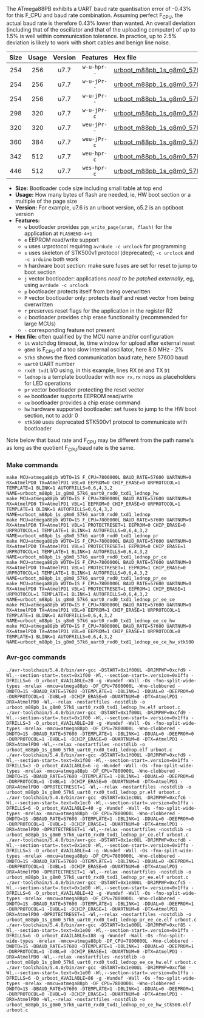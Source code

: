 The ATmega88PB exhibits a UART baud rate quantisation error of -0.43% for this F_CPU and baud rate combination. Assuming perfect F<sub>CPU</sub>, the actual baud rate is therefore 0.43% lower than wanted. An overall deviation (including that of the oscillator and that of the uploading computer) of up to 1.5% is well within communication tolerance. In practice, up to 2.5% deviation is likely to work with short cables and benign line noise.

|Size|Usage|Version|Features|Hex file|
|:-:|:-:|:-:|:-:|:--|
|254|256|u7.7|`w-u-hpr--`|[urboot_m88pb_1s_g8m0_57k6_uart0_rxd0_txd1_lednop_hw.hex](https://raw.githubusercontent.com/stefanrueger/urboot.hex/main/mcus/atmega88pb/watchdog_1_s/internal_oscillator_g-2.50%25/%2B8m000000_hz/%2B%2B57k6_baud/uart0_rxd0_txd1/lednop/urboot_m88pb_1s_g8m0_57k6_uart0_rxd0_txd1_lednop_hw.hex)|
|254|256|u7.7|`w-u-jPr--`|[urboot_m88pb_1s_g8m0_57k6_uart0_rxd0_txd1_lednop.hex](https://raw.githubusercontent.com/stefanrueger/urboot.hex/main/mcus/atmega88pb/watchdog_1_s/internal_oscillator_g-2.50%25/%2B8m000000_hz/%2B%2B57k6_baud/uart0_rxd0_txd1/lednop/urboot_m88pb_1s_g8m0_57k6_uart0_rxd0_txd1_lednop.hex)|
|254|256|u7.7|`w-u-jPr--`|[urboot_m88pb_1s_g8m0_57k6_uart0_rxd0_txd1_lednop_pr.hex](https://raw.githubusercontent.com/stefanrueger/urboot.hex/main/mcus/atmega88pb/watchdog_1_s/internal_oscillator_g-2.50%25/%2B8m000000_hz/%2B%2B57k6_baud/uart0_rxd0_txd1/lednop/urboot_m88pb_1s_g8m0_57k6_uart0_rxd0_txd1_lednop_pr.hex)|
|298|320|u7.7|`w-u-jPr-c`|[urboot_m88pb_1s_g8m0_57k6_uart0_rxd0_txd1_lednop_pr_ce.hex](https://raw.githubusercontent.com/stefanrueger/urboot.hex/main/mcus/atmega88pb/watchdog_1_s/internal_oscillator_g-2.50%25/%2B8m000000_hz/%2B%2B57k6_baud/uart0_rxd0_txd1/lednop/urboot_m88pb_1s_g8m0_57k6_uart0_rxd0_txd1_lednop_pr_ce.hex)|
|320|320|u7.7|`weu-jPr--`|[urboot_m88pb_1s_g8m0_57k6_uart0_rxd0_txd1_lednop_pr_ee.hex](https://raw.githubusercontent.com/stefanrueger/urboot.hex/main/mcus/atmega88pb/watchdog_1_s/internal_oscillator_g-2.50%25/%2B8m000000_hz/%2B%2B57k6_baud/uart0_rxd0_txd1/lednop/urboot_m88pb_1s_g8m0_57k6_uart0_rxd0_txd1_lednop_pr_ee.hex)|
|360|384|u7.7|`weu-jPr-c`|[urboot_m88pb_1s_g8m0_57k6_uart0_rxd0_txd1_lednop_pr_ee_ce.hex](https://raw.githubusercontent.com/stefanrueger/urboot.hex/main/mcus/atmega88pb/watchdog_1_s/internal_oscillator_g-2.50%25/%2B8m000000_hz/%2B%2B57k6_baud/uart0_rxd0_txd1/lednop/urboot_m88pb_1s_g8m0_57k6_uart0_rxd0_txd1_lednop_pr_ee_ce.hex)|
|342|512|u7.7|`weu-hpr-c`|[urboot_m88pb_1s_g8m0_57k6_uart0_rxd0_txd1_lednop_ee_ce_hw.hex](https://raw.githubusercontent.com/stefanrueger/urboot.hex/main/mcus/atmega88pb/watchdog_1_s/internal_oscillator_g-2.50%25/%2B8m000000_hz/%2B%2B57k6_baud/uart0_rxd0_txd1/lednop/urboot_m88pb_1s_g8m0_57k6_uart0_rxd0_txd1_lednop_ee_ce_hw.hex)|
|446|512|u7.7|`wes-hpr-c`|[urboot_m88pb_1s_g8m0_57k6_uart0_rxd0_txd1_lednop_ee_ce_hw_stk500.hex](https://raw.githubusercontent.com/stefanrueger/urboot.hex/main/mcus/atmega88pb/watchdog_1_s/internal_oscillator_g-2.50%25/%2B8m000000_hz/%2B%2B57k6_baud/uart0_rxd0_txd1/lednop/urboot_m88pb_1s_g8m0_57k6_uart0_rxd0_txd1_lednop_ee_ce_hw_stk500.hex)|

- **Size:** Bootloader code size including small table at top end
- **Usage:** How many bytes of flash are needed, ie, HW boot section or a multiple of the page size
- **Version:** For example, u7.6 is an urboot version, o5.2 is an optiboot version
- **Features:**
  + `w` bootloader provides `pgm_write_page(sram, flash)` for the application at `FLASHEND-4+1`
  + `e` EEPROM read/write support
  + `u` uses urprotocol requiring `avrdude -c urclock` for programming
  + `s` uses skeleton of STK500v1 protocol (deprecated); `-c urclock` and `-c arduino` both work
  + `h` hardware boot section: make sure fuses are set for reset to jump to boot section
  + `j` vector bootloader: applications *need to be patched externally*, eg, using `avrdude -c urclock`
  + `p` bootloader protects itself from being overwritten
  + `P` vector bootloader only: protects itself and reset vector from being overwritten
  + `r` preserves reset flags for the application in the register R2
  + `c` bootloader provides chip erase functionality (recommended for large MCUs)
  + `-` corresponding feature not present
- **Hex file:** often qualified by the MCU name and/or configuration
  + `1s` watchdog timeout, ie, time window for upload after external reset
  + `g8m0` is F<sub>CPU</sub> of a too slow internal oscillator, here 8.0 MHz - 2%
  + `57k6` shows the fixed communication baud rate, here 57600 baud
  + `uart0` UART number
  + `rxd0 txd1` I/O using, in this example, lines RX `D0` and TX `D1`
  + `lednop` is a template bootloader with `mov rx,rx` nops as placeholders for LED operations
  + `pr` vector bootloader protecting the reset vector
  + `ee` bootloader supports EEPROM read/write
  + `ce` bootloader provides a chip erase command
  + `hw` hardware supported bootloader: set fuses to jump to the HW boot section, not to addr 0
  + `stk500` uses deprecated STK500v1 protocol to communicate with bootloader


Note below that baud rate and F<sub>CPU</sub> may be different from the path name's as long as the quotient F<sub>CPU</sub>/baud rate is the same.

### Make commands
```
make MCU=atmega88pb WDTO=1S F_CPU=7800000L BAUD_RATE=57600 UARTNUM=0 RX=AtmelPD0 TX=AtmelPD1 VBL=0 EEPROM=0 CHIP_ERASE=0 URPROTOCOL=1 TEMPLATE=1 BLINK=1 AUTOFRILLS=0,6,4,3,2 NAME=urboot_m88pb_1s_g8m0_57k6_uart0_rxd0_txd1_lednop_hw
make MCU=atmega88pb WDTO=1S F_CPU=7800000L BAUD_RATE=57600 UARTNUM=0 RX=AtmelPD0 TX=AtmelPD1 VBL=1 EEPROM=0 CHIP_ERASE=0 URPROTOCOL=1 TEMPLATE=1 BLINK=1 AUTOFRILLS=0,6,4,3,2 NAME=urboot_m88pb_1s_g8m0_57k6_uart0_rxd0_txd1_lednop
make MCU=atmega88pb WDTO=1S F_CPU=7800000L BAUD_RATE=57600 UARTNUM=0 RX=AtmelPD0 TX=AtmelPD1 VBL=1 PROTECTRESET=1 EEPROM=0 CHIP_ERASE=0 URPROTOCOL=1 TEMPLATE=1 BLINK=1 AUTOFRILLS=0,6,4,3,2 NAME=urboot_m88pb_1s_g8m0_57k6_uart0_rxd0_txd1_lednop_pr
make MCU=atmega88pb WDTO=1S F_CPU=7800000L BAUD_RATE=57600 UARTNUM=0 RX=AtmelPD0 TX=AtmelPD1 VBL=1 PROTECTRESET=1 EEPROM=0 CHIP_ERASE=1 URPROTOCOL=1 TEMPLATE=1 BLINK=1 AUTOFRILLS=0,6,4,3,2 NAME=urboot_m88pb_1s_g8m0_57k6_uart0_rxd0_txd1_lednop_pr_ce
make MCU=atmega88pb WDTO=1S F_CPU=7800000L BAUD_RATE=57600 UARTNUM=0 RX=AtmelPD0 TX=AtmelPD1 VBL=1 PROTECTRESET=1 EEPROM=1 CHIP_ERASE=0 URPROTOCOL=1 TEMPLATE=1 BLINK=1 AUTOFRILLS=0,6,4,3,2 NAME=urboot_m88pb_1s_g8m0_57k6_uart0_rxd0_txd1_lednop_pr_ee
make MCU=atmega88pb WDTO=1S F_CPU=7800000L BAUD_RATE=57600 UARTNUM=0 RX=AtmelPD0 TX=AtmelPD1 VBL=1 PROTECTRESET=1 EEPROM=1 CHIP_ERASE=1 URPROTOCOL=1 TEMPLATE=1 BLINK=1 AUTOFRILLS=0,6,4,3,2 NAME=urboot_m88pb_1s_g8m0_57k6_uart0_rxd0_txd1_lednop_pr_ee_ce
make MCU=atmega88pb WDTO=1S F_CPU=7800000L BAUD_RATE=57600 UARTNUM=0 RX=AtmelPD0 TX=AtmelPD1 VBL=0 EEPROM=1 CHIP_ERASE=1 URPROTOCOL=1 TEMPLATE=1 BLINK=1 AUTOFRILLS=0,6,4,3,2 NAME=urboot_m88pb_1s_g8m0_57k6_uart0_rxd0_txd1_lednop_ee_ce_hw
make MCU=atmega88pb WDTO=1S F_CPU=7800000L BAUD_RATE=57600 UARTNUM=0 RX=AtmelPD0 TX=AtmelPD1 VBL=0 EEPROM=1 CHIP_ERASE=1 URPROTOCOL=0 TEMPLATE=1 BLINK=1 AUTOFRILLS=0,6,4,3,2 NAME=urboot_m88pb_1s_g8m0_57k6_uart0_rxd0_txd1_lednop_ee_ce_hw_stk500
```

### Avr-gcc commands
```
./avr-toolchain/5.4.0/bin/avr-gcc -DSTART=0x1f00UL -DRJMPWP=0xcfd9 -Wl,--section-start=.text=0x1f00 -Wl,--section-start=.version=0x1ffa -DFRILLS=6 -D_urboot_AVAILABLE=20 -g -Wundef -Wall -Os -fno-split-wide-types -mrelax -mmcu=atmega88pb -DF_CPU=7800000L -Wno-clobbered -DWDTO=1S -DBAUD_RATE=57600 -DTEMPLATE=1 -DBLINK=1 -DDUAL=0 -DEEPROM=0 -DURPROTOCOL=1 -DVBL=0 -DCHIP_ERASE=0 -DUARTNUM=0 -DTX=AtmelPD1 -DRX=AtmelPD0 -Wl,--relax -nostartfiles -nostdlib -o urboot_m88pb_1s_g8m0_57k6_uart0_rxd0_txd1_lednop_hw.elf urboot.c
./avr-toolchain/5.4.0/bin/avr-gcc -DSTART=0x1f00UL -DRJMPWP=0xcfd9 -Wl,--section-start=.text=0x1f00 -Wl,--section-start=.version=0x1ffa -DFRILLS=3 -D_urboot_AVAILABLE=20 -g -Wundef -Wall -Os -fno-split-wide-types -mrelax -mmcu=atmega88pb -DF_CPU=7800000L -Wno-clobbered -DWDTO=1S -DBAUD_RATE=57600 -DTEMPLATE=1 -DBLINK=1 -DDUAL=0 -DEEPROM=0 -DURPROTOCOL=1 -DVBL=1 -DCHIP_ERASE=0 -DUARTNUM=0 -DTX=AtmelPD1 -DRX=AtmelPD0 -Wl,--relax -nostartfiles -nostdlib -o urboot_m88pb_1s_g8m0_57k6_uart0_rxd0_txd1_lednop.elf urboot.c
./avr-toolchain/5.4.0/bin/avr-gcc -DSTART=0x1f00UL -DRJMPWP=0xcfd9 -Wl,--section-start=.text=0x1f00 -Wl,--section-start=.version=0x1ffa -DFRILLS=3 -D_urboot_AVAILABLE=6 -g -Wundef -Wall -Os -fno-split-wide-types -mrelax -mmcu=atmega88pb -DF_CPU=7800000L -Wno-clobbered -DWDTO=1S -DBAUD_RATE=57600 -DTEMPLATE=1 -DBLINK=1 -DDUAL=0 -DEEPROM=0 -DURPROTOCOL=1 -DVBL=1 -DCHIP_ERASE=0 -DUARTNUM=0 -DTX=AtmelPD1 -DRX=AtmelPD0 -DPROTECTRESET=1 -Wl,--relax -nostartfiles -nostdlib -o urboot_m88pb_1s_g8m0_57k6_uart0_rxd0_txd1_lednop_pr.elf urboot.c
./avr-toolchain/5.4.0/bin/avr-gcc -DSTART=0x1ec0UL -DRJMPWP=0xcfc6 -Wl,--section-start=.text=0x1ec0 -Wl,--section-start=.version=0x1ffa -DFRILLS=6 -D_urboot_AVAILABLE=40 -g -Wundef -Wall -Os -fno-split-wide-types -mrelax -mmcu=atmega88pb -DF_CPU=7800000L -Wno-clobbered -DWDTO=1S -DBAUD_RATE=57600 -DTEMPLATE=1 -DBLINK=1 -DDUAL=0 -DEEPROM=0 -DURPROTOCOL=1 -DVBL=1 -DCHIP_ERASE=1 -DUARTNUM=0 -DTX=AtmelPD1 -DRX=AtmelPD0 -DPROTECTRESET=1 -Wl,--relax -nostartfiles -nostdlib -o urboot_m88pb_1s_g8m0_57k6_uart0_rxd0_txd1_lednop_pr_ce.elf urboot.c
./avr-toolchain/5.4.0/bin/avr-gcc -DSTART=0x1ec0UL -DRJMPWP=0xcfd8 -Wl,--section-start=.text=0x1ec0 -Wl,--section-start=.version=0x1ffa -DFRILLS=3 -D_urboot_AVAILABLE=4 -g -Wundef -Wall -Os -fno-split-wide-types -mrelax -mmcu=atmega88pb -DF_CPU=7800000L -Wno-clobbered -DWDTO=1S -DBAUD_RATE=57600 -DTEMPLATE=1 -DBLINK=1 -DDUAL=0 -DEEPROM=1 -DURPROTOCOL=1 -DVBL=1 -DCHIP_ERASE=0 -DUARTNUM=0 -DTX=AtmelPD1 -DRX=AtmelPD0 -DPROTECTRESET=1 -Wl,--relax -nostartfiles -nostdlib -o urboot_m88pb_1s_g8m0_57k6_uart0_rxd0_txd1_lednop_pr_ee.elf urboot.c
./avr-toolchain/5.4.0/bin/avr-gcc -DSTART=0x1e80UL -DRJMPWP=0xcfc5 -Wl,--section-start=.text=0x1e80 -Wl,--section-start=.version=0x1ffa -DFRILLS=6 -D_urboot_AVAILABLE=42 -g -Wundef -Wall -Os -fno-split-wide-types -mrelax -mmcu=atmega88pb -DF_CPU=7800000L -Wno-clobbered -DWDTO=1S -DBAUD_RATE=57600 -DTEMPLATE=1 -DBLINK=1 -DDUAL=0 -DEEPROM=1 -DURPROTOCOL=1 -DVBL=1 -DCHIP_ERASE=1 -DUARTNUM=0 -DTX=AtmelPD1 -DRX=AtmelPD0 -DPROTECTRESET=1 -Wl,--relax -nostartfiles -nostdlib -o urboot_m88pb_1s_g8m0_57k6_uart0_rxd0_txd1_lednop_pr_ee_ce.elf urboot.c
./avr-toolchain/5.4.0/bin/avr-gcc -DSTART=0x1e00UL -DRJMPWP=0xcf85 -Wl,--section-start=.text=0x1e00 -Wl,--section-start=.version=0x1ffa -DFRILLS=6 -D_urboot_AVAILABLE=188 -g -Wundef -Wall -Os -fno-split-wide-types -mrelax -mmcu=atmega88pb -DF_CPU=7800000L -Wno-clobbered -DWDTO=1S -DBAUD_RATE=57600 -DTEMPLATE=1 -DBLINK=1 -DDUAL=0 -DEEPROM=1 -DURPROTOCOL=1 -DVBL=0 -DCHIP_ERASE=1 -DUARTNUM=0 -DTX=AtmelPD1 -DRX=AtmelPD0 -Wl,--relax -nostartfiles -nostdlib -o urboot_m88pb_1s_g8m0_57k6_uart0_rxd0_txd1_lednop_ee_ce_hw.elf urboot.c
./avr-toolchain/5.4.0/bin/avr-gcc -DSTART=0x1e00UL -DRJMPWP=0xcfb8 -Wl,--section-start=.text=0x1e00 -Wl,--section-start=.version=0x1ffa -DFRILLS=6 -D_urboot_AVAILABLE=86 -g -Wundef -Wall -Os -fno-split-wide-types -mrelax -mmcu=atmega88pb -DF_CPU=7800000L -Wno-clobbered -DWDTO=1S -DBAUD_RATE=57600 -DTEMPLATE=1 -DBLINK=1 -DDUAL=0 -DEEPROM=1 -DURPROTOCOL=0 -DVBL=0 -DCHIP_ERASE=1 -DUARTNUM=0 -DTX=AtmelPD1 -DRX=AtmelPD0 -Wl,--relax -nostartfiles -nostdlib -o urboot_m88pb_1s_g8m0_57k6_uart0_rxd0_txd1_lednop_ee_ce_hw_stk500.elf urboot.c
```

